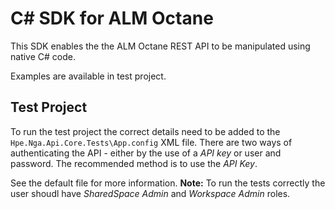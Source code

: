 # C# SDK for ALM Octane

This SDK enables the the ALM Octane REST API to be manipulated using native C# code.

Examples are available in test project. 

## Test Project

To run the test project the correct details need to be added to the `Hpe.Nga.Api.Core.Tests\App.config` XML file.  There are two ways of authenticating the API - either by the use of a *API key* or user and password.  The recommended method is to use the *API Key*.

See the default file for more information.  **Note:**  To run the tests correctly the user shoudl have *SharedSpace Admin* and *Workspace Admin* roles.



